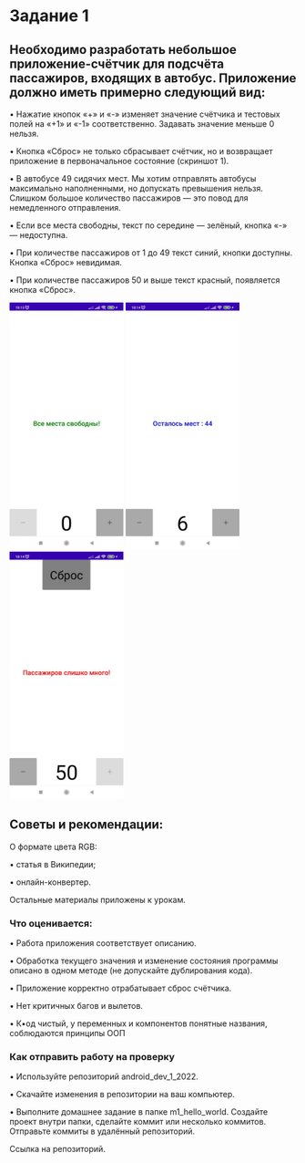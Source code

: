 # Задание 1

## Необходимо разработать небольшое приложение-счётчик для подсчёта пассажиров, входящих в автобус. Приложение должно иметь примерно следующий вид:

• Нажатие кнопок «+» и «-» изменяет значение счётчика и тестовых полей на «+1» и «-1» соответственно. Задавать значение меньше 0 нельзя.

• Кнопка «Сброс» не только сбрасывает счётчик, но и возвращает приложение в первоначальное состояние (скриншот 1).

• В автобусе 49 сидячих мест. Мы хотим отправлять автобусы максимально наполненными, но допускать превышения нельзя. Слишком большое количество пассажиров — это повод для немедленного отправления.

• Если все места свободны, текст по середине — зелёный, кнопка «-» — недоступна.

• При количестве пассажиров от 1 до 49 текст синий, кнопки доступны. Кнопка «Сброс» невидимая.

• При количестве пассажиров 50 и выше текст красный, появляется кнопка «Сброс».

<img src="img/photo_2024-03-20_10-35-53.jpg" width="200" alt="img">

<img src="img/photo_2024-03-20_10-15-05.jpg" width="200" alt="img">

<img src="img/photo_2024-03-20_10-15-07.jpg" width="200" alt="img">

## Советы и рекомендации:

О формате цвета RGB:

• статья в Википедии;

• онлайн-конвертер.

Остальные материалы приложены к урокам.

### Что оценивается:

• Работа приложения соответствует описанию.

• Обработка текущего значения и изменение состояния программы описано в одном методе (не допускайте дублирования кода).

• Приложение корректно отрабатывает сброс счётчика.

• Нет критичных багов и вылетов.

• К•од чистый, у переменных и компонентов понятные названия, соблюдаются принципы ООП

### Как отправить работу на проверку

• Используйте репозиторий android_dev_1_2022.

• Скачайте изменения в репозитории на ваш компьютер.

• Выполните домашнее задание в папке m1_hello_world. Создайте проект внутри папки, сделайте коммит или несколько коммитов. Отправьте коммиты в удалённый репозиторий.

Ссылка на репозиторий.